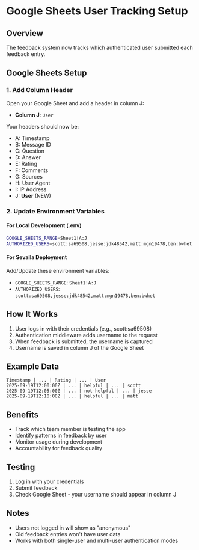 # Google Sheets User Tracking Setup

## Overview
The feedback system now tracks which authenticated user submitted each feedback entry.

## Google Sheets Setup

### 1. Add Column Header
Open your Google Sheet and add a header in column J:
- **Column J**: `User`

Your headers should now be:
- A: Timestamp
- B: Message ID
- C: Question
- D: Answer
- E: Rating
- F: Comments
- G: Sources
- H: User Agent
- I: IP Address
- J: **User** (NEW)

### 2. Update Environment Variables

#### For Local Development (.env)
```bash
GOOGLE_SHEETS_RANGE=Sheet1!A:J
AUTHORIZED_USERS=scott:sa69508,jesse:jdk48542,matt:mgn19478,ben:bwhet
```

#### For Sevalla Deployment
Add/Update these environment variables:
- `GOOGLE_SHEETS_RANGE`: `Sheet1!A:J`
- `AUTHORIZED_USERS`: `scott:sa69508,jesse:jdk48542,matt:mgn19478,ben:bwhet`

## How It Works

1. User logs in with their credentials (e.g., scott:sa69508)
2. Authentication middleware adds username to the request
3. When feedback is submitted, the username is captured
4. Username is saved in column J of the Google Sheet

## Example Data
```
Timestamp | ... | Rating | ... | User
2025-09-19T12:00:00Z | ... | helpful | ... | scott
2025-09-19T12:05:00Z | ... | not-helpful | ... | jesse
2025-09-19T12:10:00Z | ... | helpful | ... | matt
```

## Benefits
- Track which team member is testing the app
- Identify patterns in feedback by user
- Monitor usage during development
- Accountability for feedback quality

## Testing
1. Log in with your credentials
2. Submit feedback
3. Check Google Sheet - your username should appear in column J

## Notes
- Users not logged in will show as "anonymous"
- Old feedback entries won't have user data
- Works with both single-user and multi-user authentication modes